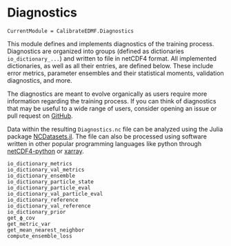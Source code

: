 # Diagnostics

```@meta
CurrentModule = CalibrateEDMF.Diagnostics
```

This module defines and implements diagnostics of the training process. Diagnostics are organized into groups (defined as dictionaries `io_dictionary_...`) and written to file in netCDF4 format. All implemented dictionaries, as well as all their entries, are defined below. These include error metrics, parameter ensembles and their statistical moments, validation diagnostics, and more. 

The diagnostics are meant to evolve organically as users require more information regarding the training process. If you can think of diagnostics that may be useful to a wide range of users, consider opening an issue or pull request on [GitHub](https://github.com/CliMA/CalibrateEDMF.jl).

Data within the resulting `Diagnostics.nc` file can be analyzed using the Julia package [NCDatasets.jl](https://alexander-barth.github.io/NCDatasets.jl/stable/). The file can also be processed using software written in other popular programming languages like python through [netCDF4-python](http://unidata.github.io/netcdf4-python/) or [xarray](https://docs.xarray.dev/en/stable/).

```@docs
io_dictionary_metrics
io_dictionary_val_metrics
io_dictionary_ensemble
io_dictionary_particle_state
io_dictionary_particle_eval
io_dictionary_val_particle_eval
io_dictionary_reference
io_dictionary_val_reference
io_dictionary_prior
get_ϕ_cov
get_metric_var
get_mean_nearest_neighbor
compute_ensemble_loss
```
